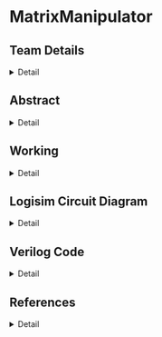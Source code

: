 # MatrixManipulator

<!-- First Section -->
## Team Details
<details>
  <summary>Detail</summary>
	  
  > Section: S2 Team-15
  
  > Semester: 3rd Sem B. Tech. CSE

  

  > Member-1: Aditya Suresh , 231CS203 , adityasuresh.231cs203@nitk.edu.in

  > member-2: Nikhil Kottoli , 231CS236 , nikhilkottoli.231cs236@nitk.edu.in

  > Member-3: Vishal , 231CS263 , vishalgangani.231cs263@nitk.edu.in
</details>

<!-- Second Section -->
## Abstract
<details>
  <summary>Detail</summary>
  
   Efficient handling of matrices is crucial in various fields, including computer graphics, engineering, and data science and machine learning. the need for such systems which can efficiently compute the transpose and determinant is crucial for these emerging fields.
   
This project addresses the need for efficient matrix operations by developing a tool that exclusively uses combinational and sequential circuits to perform multiplication, transposition, and determinant calculations. This solution is grounded in digital systems and is a scaled-down version of

Efficiently multiplies two matrices, handling various inputs and displaying the resulting product in a clear format. 
Allows users to easily find the transpose of any matrix, visually presenting the result
Performs scalar multiplication and matrix subtraction and addition. Accurately computes the determinant of square matrices and indicates the existence of an inverse. Easy user interface to input and display outputs.


</details>

<!-- Third Section -->
## Working
<details>
  <summary>Detail</summary>

   ### DESCRIPTION


---

### DESIGN:

The circuit works in the following manner:

The user inputs a matrix and can do the follwing:
1.Add/Subtrace another matrix to it
2.Multiply a valid matrix to it.
3.Find the transpose of it.
4.Find the inverse of it, given it exists.

### Flowchart


 ---

### Truth Table:


</details>

<!-- Fourth Section -->
## Logisim Circuit Diagram
<details>
  <summary>Detail</summary>

  

</details>

<!-- Fifth Section -->
## Verilog Code
<details>
  <summary>Detail</summary>

	
	

---
### Test bench File
	
 </details>

 ## References
 <details>
  <summary>Detail</summary>

</details>

